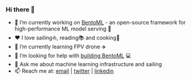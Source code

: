 ### Hi there 👋


- 🔭 I’m currently working on [BentoML](https://github.com/bentoml/BentoML) - an open-source framework for high-performance ML model serving 🍱
- ❤️ I love sailing⛵️, reading📚 and cooking🍳
- 🌱 I’m currently learning FPV drone ✈️ 
- 🤔 I’m looking for help with [building BentoML](https://github.com/bentoml/BentoML) 💻
- 💬 Ask me about machine learning infrastructure and sailing
- 📫 Reach me at: [email](bo@bentoml.com) | [twitter](https://twitter.com/bozhao) | [linkedin](https://www.linkedin.com/in/bozhaoyu/)
